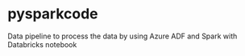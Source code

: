 # pysparkcode
Data pipeline to process the data by using Azure ADF and Spark with Databricks notebook
